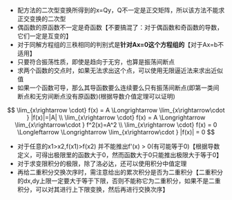 * 配方法的二次型变换所得到的x=Qy，Q不一定是正交矩阵，所以该方法不能求正交变换的二次型
* 偶函数的原函数不一定是奇函数【不要搞混了：对于偶函数和奇函数的导数，它们一定是互变的】
* 对于同解方程组的三秩相同的判别式是**针对Ax=0这个方程组的**【对于Ax=b不适用】
* 只要符合振荡性质，即使是趋向于无穷，也算是振荡间断点
* 求两个函数的交点时，如果无法求出这个点，可以使用无限逼近法来求出近似值
* 如果一个函数可导，那么其导函数要么连续要么只有振荡间断点(即第一类间断点和无穷间断点没有原函数)(根据导数介值定理可以证明)

$$
\lim_{x\rightarrow \cdot} f(x) = A \Longrightarrow 
\lim_{x\rightarrow\cdot } |f(x)|=|A|
\\
\lim_{x\rightarrow \cdot} f(x) = A \Longrightarrow 
\lim_{x\rightarrow\cdot } f^2(x)=A^2
\\
\lim_{x\rightarrow \cdot} f(x) = 0 \Longleftarrow \Longrightarrow 
\lim_{x\rightarrow\cdot } |f(x)| = 0
$$

* 对于任意的x1>x2,f(x1)>f(x2) 并不能推出f'(x) > 0(有可能等于0)【根据导数定义，可得出极限里的函数大于0，然而函数大于0只能推出极限大于等于0】
* 对于求变限积分的极限，除了洛必达，还可以使用积分中值定理
* 再给二重积分交换次序时，需注意给出的累次积分是否为二重积分【二重积分的dx,dy上限一定要大于等于下限，否则不能称它为二重积分，如果不是二重积分，可以对其进行上下限变换，然后再进行交换次序】